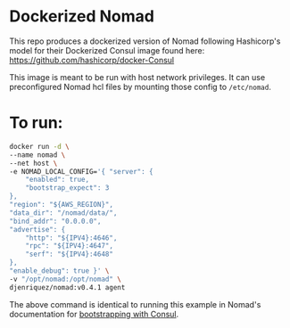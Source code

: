 # Dockerized Nomad
This repo produces a dockerized version of Nomad following Hashicorp's model for their Dockerized Consul image found here: https://github.com/hashicorp/docker-Consul

This image is meant to be run with host network privileges. It can use preconfigured Nomad hcl files by mounting those config to `/etc/nomad`.

# To run:
```bash
docker run -d \
--name nomad \
--net host \
-e NOMAD_LOCAL_CONFIG='{ "server": {
    "enabled": true,
    "bootstrap_expect": 3
},
"region": "${AWS_REGION}",
"data_dir": "/nomad/data/",
"bind_addr": "0.0.0.0",
"advertise": {
    "http": "${IPV4}:4646",
    "rpc": "${IPV4}:4647",
    "serf": "${IPV4}:4648"
},
"enable_debug": true }' \
-v "/opt/nomad:/opt/nomad" \
djenriquez/nomad:v0.4.1 agent
```

The above command is identical to running this example in Nomad's documentation for [bootstrapping with Consul](https://www.nomadproject.io/docs/cluster/bootstrapping.html).
